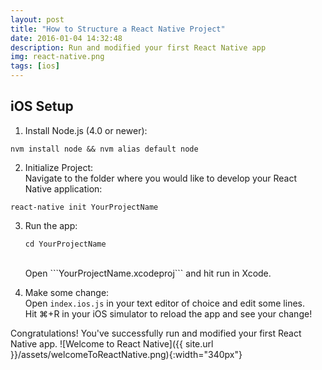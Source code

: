 ```yaml
---
layout: post
title: "How to Structure a React Native Project"
date: 2016-01-04 14:32:48
description: Run and modified your first React Native app
img: react-native.png
tags: [ios]
---
```


## iOS Setup

1. Install Node.js (4.0 or newer): <br />
```
nvm install node && nvm alias default node
```

2. Initialize Project:<br />
Navigate to the folder where you would like to develop your React Native application:<br />
```
react-native init YourProjectName
```

3. Run the app:<br />
	```
	cd YourProjectName
	```
	<br />
	Open ```YourProjectName.xcodeproj``` and hit run in Xcode.


4. Make some change:<br />
 Open ```index.ios.js``` in your text editor of choice and edit some lines.<br />
 Hit ⌘+R in your iOS simulator to reload the app and see your change!

Congratulations! You've successfully run and modified your first React Native app.
![Welcome to React Native]({{ site.url }}/assets/welcomeToReactNative.png){:width="340px"}

[react-native-getting-started]: http://facebook.github.io/react-native/docs/getting-started.html#content
[jekyll]:      http://jekyllrb.com
